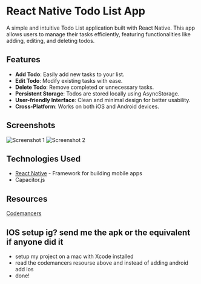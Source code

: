 # React Native Todo List App

A simple and intuitive Todo List application built with React Native. This app allows users to manage their tasks efficiently, featuring functionalities like adding, editing, and deleting todos.

## Features

- **Add Todo**: Easily add new tasks to your list.
- **Edit Todo**: Modify existing tasks with ease.
- **Delete Todo**: Remove completed or unnecessary tasks.
- **Persistent Storage**: Todos are stored locally using AsyncStorage.
- **User-friendly Interface**: Clean and minimal design for better usability.
- **Cross-Platform**: Works on both iOS and Android devices.

## Screenshots

![Screenshot 1](https://github.com/user-attachments/assets/e4ad188d-5c4f-4e3f-b79a-1c5bab516083)
![Screenshot 2](https://github.com/user-attachments/assets/5a081aff-7316-4cba-83ad-4e9e9ed12e23)

## Technologies Used

- [React Native](https://reactnative.dev/) - Framework for building mobile apps
- Capacitor.js

## Resources
 [Codemancers](https://www.codemancers.com/blog/2024-07-08-react-to-native-mobile-app-capacitor-js/)

## IOS setup ig? send me the apk or the equivalent if anyone did it

- setup my project on a mac with Xcode installed
- read the codemancers resourse above and instead of adding android add ios
- done!
